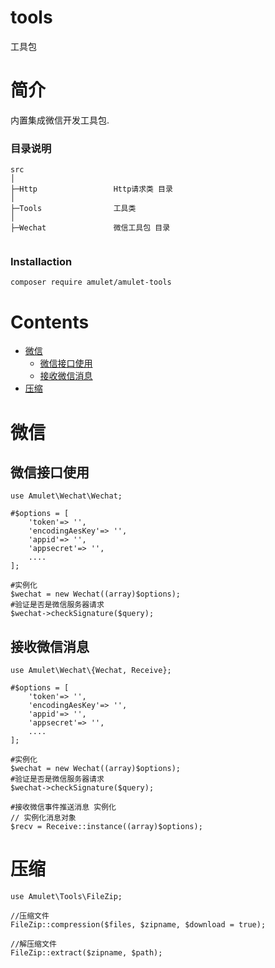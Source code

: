 # tools
工具包

# 简介

内置集成微信开发工具包.

### 目录说明

```
src
│
├─Http				   Http请求类 目录
│
├─Tools				   工具类                 
│
├─Wechat               微信工具包 目录


```
### Installaction

```
composer require amulet/amulet-tools
```

# Contents
<ul>
	<li>
		<a href="#微信">微信</a>
		<ul>
			<li> <a href="#微信接口使用">微信接口使用</a></li>
			<li> <a href="#接收微信消息">接收微信消息</a></li>
		</ul>
	</li>
	<li>
		<a href="#压缩">压缩</a>
	</li>
</ul>

# 微信

## 微信接口使用

```
use Amulet\Wechat\Wechat;

#$options = [
	'token'=> '',
	'encodingAesKey'=> '',
	'appid'=> '',
	'appsecret'=> '',
	....
];

#实例化
$wechat = new Wechat((array)$options);
#验证是否是微信服务器请求
$wechat->checkSignature($query);
```

## 接收微信消息
```
use Amulet\Wechat\{Wechat, Receive};

#$options = [
	'token'=> '',
	'encodingAesKey'=> '',
	'appid'=> '',
	'appsecret'=> '',
	....
];

#实例化
$wechat = new Wechat((array)$options);
#验证是否是微信服务器请求
$wechat->checkSignature($query);

#接收微信事件推送消息 实例化
// 实例化消息对象
$recv = Receive::instance((array)$options);
```

# 压缩

```
use Amulet\Tools\FileZip;

//压缩文件
FileZip::compression($files, $zipname, $download = true);

//解压缩文件
FileZip::extract($zipname, $path);

```